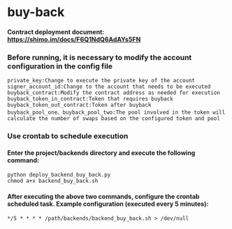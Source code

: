 # buy-back

#### Contract deployment document: https://shimo.im/docs/F6Q1NdQ6AdAYs5FN

### Before running, it is necessary to modify the account configuration in the config file
```
private_key:Change to execute the private key of the account
signer_account_id:Change to the account that needs to be executed
buyback_contract:Modify the contract address as needed for execution
buyback_token_in_contract:Token that requires buyback
buyback_token_out_contract:Token after buyback
buyback_pool_one、buyback_pool_two:The pool involved in the token will calculate the number of swaps based on the configured token and pool
```

### Use crontab to schedule execution
#### Enter the project/backends directory and execute the following command:

```
python deploy_backend_buy_back.py
chmod a+x backend_buy_back.sh
```

#### After executing the above two commands, configure the crontab scheduled task. Example configuration (executed every 5 minutes):
```
*/5 * * * * /path/backends/backend_buy_back.sh > /dev/null
```

